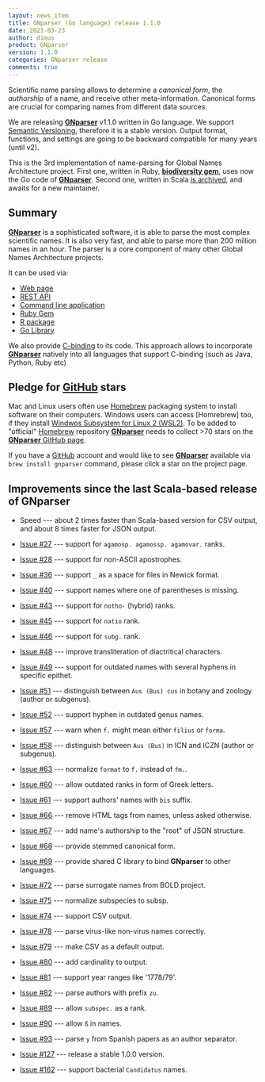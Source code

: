 ```yaml
---
layout: news_item
title: GNparser (Go language) release 1.1.0
date: 2021-03-23
author: dimus
product: GNparser
version: 1.1.0
categories: GNparser release
comments: true
---
```


Scientific name parsing allows to determine a *canonical form*, the
*authorship* of a name, and receive other meta-information. Canonical forms are
crucial for comparing names from different data sources.

We are releasing [**GNparser**][gnparser] v1.1.0 written in Go language. We
support [Semantic Versioning], therefore it is a stable version. Output format,
functions, and settings are going to be backward compatible for many years
(until v2).

This is the 3rd implementation of name-parsing for Global Names Architecture
project. First one, written in Ruby, [**biodiversity gem**][biodiversity gem],
uses now the Go code of [**GNparser**][gnparser]. Second one, written in Scala
[is archived][gnparser scala], and awaits for a new maintainer.

## Summary

[**GNparser**][gnparser] is a sophisticated software, it is able to parse the
most complex scientific names. It is also very fast, and able to parse more
than 200 million names in an hour. The parser is a core component of many other
Global Names Architecture projects.

It can be used via:

- [Web page](https://parser.globalnames.org)
- [REST API](https://app.swaggerhub.com/apis-docs/dimus/gnparser/1.0.0)
- [Command line application](https://github.com/gnames/gnparser#command-line)
- [Ruby Gem](https://rubygems.org/gems/biodiversity)
- [R package](https://github.com/ropensci/rgnparser)
- [Go Library](https://github.com/gnames/gnparser#use-as-a-library-in-go)

We also provide
[C-binding](https://github.com/gnames/gnparser/blob/master/binding/main.go) to
its code. This approach allows to incorporate [**GNparser**][gnparser] natively
into all languages that support C-binding (such as Java, Python, Ruby etc)

## Pledge for [GitHub] stars

Mac and Linux users often use [Homebrew] packaging system to install software
on their computers. Windows users can access [Homrebrew] too, if they install
[Windwos Subsystem for Linux 2 (WSL2)][wsl]. To be added to "official"
[Homebrew] repository [**GNparser**][gnparser] needs to collect >70 stars on
the [**GNparser** GitHub page](https://github.com/gnames/gnparser).

If you have a [GitHub] account and would like to see [**GNparser**][gnparser]
available via `brew install gnparser` command, please click a star on the
project page.

## Improvements since the last Scala-based release of GNparser

- Speed --- about 2 times faster than Scala-based version for CSV output,
               and about 8 times faster for JSON output.

- [Issue #27] --- support for `agamosp. agamossp. agamovar.` ranks.
- [Issue #28] --- support for non-ASCII apostrophes.
- [Issue #36] --- support `_` as a space for files in Newick format.
- [Issue #40] --- support names where one of parentheses is missing.
- [Issue #43] --- support for `notho-` (hybrid) ranks.
- [Issue #45] --- support for `natio` rank.
- [Issue #46] --- support for `subg.` rank.
- [Issue #48] --- improve transliteration of diactritical characters.
- [Issue #49] --- support for outdated names with several hyphens in specific
                  epithet.
- [Issue #51] --- distinguish between `Aus (Bus) cus` in botany and zoology
                  (author or subgenus).
- [Issue #52] --- support hyphen in outdated genus names.
- [Issue #57] --- warn when `f.` might mean either `filius` or `forma`.
- [Issue #58] --- distinguish between `Aus (Bus)` in ICN and ICZN
                  (author or subgenus).
- [Issue #63] --- normalize `format` to `f.` instead of `fm.`.
- [Issue #60] --- allow outdated ranks in form of Greek letters.
- [Issue #61] --- support authors' names with `bis` suffix.
- [Issue #66] --- remove HTML tags from names, unless asked otherwise.
- [Issue #67] --- add name's authorship to the "root" of JSON structure.
- [Issue #68] --- provide stemmed canonical form.
- [Issue #69] --- provide shared C library to bind **GNparser** to
                  other languages.
- [Issue #72] --- parse surrogate names from BOLD project.
- [Issue #75] --- normalize subspecies to subsp.
- [Issue #74] --- support CSV output.
- [Issue #78] --- parse virus-like non-virus names correctly.
- [Issue #79] --- make CSV as a default output.
- [Issue #80] --- add cardinality to output.
- [Issue #81] --- support year ranges like '1778/79'.
- [Issue #82] --- parse authors with prefix `zu`.
- [Issue #89] --- allow `subspec.` as a rank.
- [Issue #90] --- allow `ß` in names.
- [Issue #93] --- parse `y` from Spanish papers as an author separator.
- [Issue #127] --- release a stable 1.0.0 version.
- [Issue #162] --- support bacterial `Candidatus` names.

[wsl]: https://docs.microsoft.com/en-us/windows/wsl/install-win10
[GitHub]: https://github.com
[Homebrew]: https://brew.sh/
[Semantic Versioning]: https://semver.org/
[gnparser]: https://github.com/gnames/gnparser
[biodiversity gem]: https://github.com/GlobalNamesArchitecture/biodiversity
[gnparser scala]: https://github.com/GlobalNamesArchitecture/gnparser
[Issue #27]: https://github.com/gnames/gnparser/issues/27
[Issue #28]: https://github.com/gnames/gnparser/issues/28
[Issue #36]: https://github.com/gnames/gnparser/issues/36
[Issue #40]: https://github.com/gnames/gnparser/issues/40
[Issue #43]: https://github.com/gnames/gnparser/issues/43
[Issue #45]: https://github.com/gnames/gnparser/issues/45
[Issue #46]: https://github.com/gnames/gnparser/issues/46
[Issue #48]: https://github.com/gnames/gnparser/issues/48
[Issue #49]: https://github.com/gnames/gnparser/issues/49
[Issue #51]: https://github.com/gnames/gnparser/issues/51
[Issue #52]: https://github.com/gnames/gnparser/issues/52
[Issue #57]: https://github.com/gnames/gnparser/issues/57
[Issue #58]: https://github.com/gnames/gnparser/issues/58
[Issue #63]: https://github.com/gnames/gnparser/issues/63
[Issue #60]: https://github.com/gnames/gnparser/issues/60
[Issue #61]: https://github.com/gnames/gnparser/issues/61
[Issue #66]: https://github.com/gnames/gnparser/issues/66
[Issue #67]: https://github.com/gnames/gnparser/issues/67
[Issue #68]: https://github.com/gnames/gnparser/issues/68
[Issue #69]: https://github.com/gnames/gnparser/issues/69
[Issue #72]: https://github.com/gnames/gnparser/issues/72
[Issue #75]: https://github.com/gnames/gnparser/issues/75
[Issue #74]: https://github.com/gnames/gnparser/issues/74
[Issue #78]: https://github.com/gnames/gnparser/issues/78
[Issue #79]: https://github.com/gnames/gnparser/issues/79
[Issue #80]: https://github.com/gnames/gnparser/issues/80
[Issue #81]: https://github.com/gnames/gnparser/issues/81
[Issue #82]: https://github.com/gnames/gnparser/issues/82
[Issue #89]: https://github.com/gnames/gnparser/issues/89
[Issue #90]: https://github.com/gnames/gnparser/issues/90
[Issue #93]: https://github.com/gnames/gnparser/issues/93
[Issue #127]: https://github.com/gnames/gnparser/issues/127
[Issue #162]: https://github.com/gnames/gnparser/issues/162
